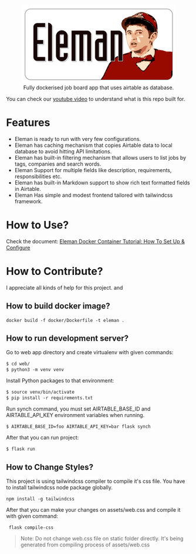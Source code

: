 <p align="center">
  <img src="assets/logo.png"><br />
  Fully dockerised job board app that uses airtable as database.
</p>

You can check our [youtube video](https://youtu.be/3lXs0bKfdMw) to understand what is this repo built for.

# Features

 * Eleman is ready to run with very few configurations.
 * Eleman has caching mechanism that copies Airtable data to local
   database to avoid hitting API limitations.
 * Eleman has built-in filtering mechanism that allows users to list jobs
   by tags, companies and search words.
 * Eleman Support for multiple fields like description, requirements,
   responsibilities etc.
 * Eleman has built-in Markdown support to show rich text formatted fields
   in Airtable.
 * Eleman Has simple and modest frontend tailored with tailwindcss framework.

# How to Use?

Check the document: [Eleman Docker Container Tutorial: How To Set Up & Configure](https://github.com/miratcan/eleman/wiki/Eleman-Docker-Container-Tutorial:-How-To-Set-Up-&-Configure)

# How to Contribute?
 
 I appreciate all kinds of help for this project. 
 and 
  
## How to build docker image?


    docker build -f docker/Dockerfile -t eleman .

## How to run development server?

Go to web app directory and create virtualenv with given commands:

    $ cd web/
    $ python3 -m venv venv

Install Python packages to that environment:

    $ source venv/bin/activate
    $ pip install -r requirements.txt
    
Run synch command, you must set AIRTABLE_BASE_ID and AIRTABLE_API_KEY
environment variables when running.

    $ AIRTABLE_BASE_ID=foo AIRTABLE_API_KEY=bar flask synch

After that you can run project:

    $ flask run

## How to Change Styles?

This project is using tailwindcss compiler to compile it's css file. You have
to install tailwindcss node package globally.

    npm install -g tailwindcss
    
After that you can make your changes on assets/web.css and compile it with
 given command:
 
     flask compile-css

> Note: Do not change web.css file on static folder directly. It's being
   generated from compiling process of assets/web.css  
